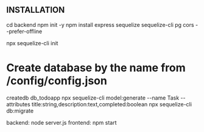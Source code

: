 ## INSTALLATION

cd backend
npm init -y
npm install express sequelize sequelize-cli pg cors --prefer-offline

npx sequelize-cli init

# Create database by the name from /config/config.json

createdb db_todoapp
npx sequelize-cli model:generate --name Task --attributes title:string,description:text,completed:boolean
npx sequelize-cli db:migrate

backend: node server.js
frontend: npm start
